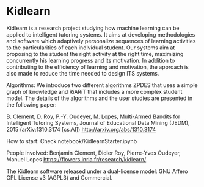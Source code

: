 # Kidlearn

Kidlearn is a research project studying how machine learning can be applied to intelligent tutoring systems. It aims at developing methodologies and software which adaptively personalize sequences of learning activities to the particularities of each individual student. Our systems aim at proposing to the student the right activity at the right time, maximizing concurrently his learning progress and its motivation. In addition to contributing to the efficiency of learning and motivation, the approach is also made to reduce the time needed to design ITS systems.

Algorithms:
We introduce two different algorithms ZPDES that uses a simple graph of knowledge and RiARiT that includes a more complex student model. The details of the algorithms and the user studies are presented in the following paper:

B. Clement, D. Roy, P.-Y. Oudeyer, M. Lopes, Multi-Armed Bandits for Intelligent Tutoring Systems, Journal of Educational Data Mining (JEDM), 2015 (arXiv:1310.3174 [cs.AI])
http://arxiv.org/abs/1310.3174

How to start:
Check notebook/KidlearnStarter.ipynb

People involved:
Benjamin Clement, Didier Roy, Pierre-Yves Oudeyer, Manuel Lopes
https://flowers.inria.fr/research/kidlearn/

The Kidlearn software released under a dual-license model: GNU Affero GPL License v3 (AGPL3) and Commercial.

